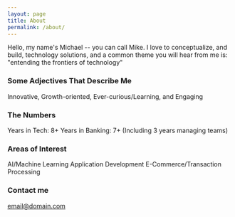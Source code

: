 ```yaml
---
layout: page
title: About
permalink: /about/
---
```

Hello, my name's Michael -- you can call Mike. I love to conceptualize, and build, technology solutions, and a common theme you will hear from me is: "entending the frontiers of technology" 

### Some Adjectives That Describe Me

Innovative, Growth-oriented, Ever-curious/Learning, and Engaging

### The Numbers

Years in Tech: 8+
Years in Banking: 7+ (Including 3 years managing teams)

### Areas of Interest

AI/Machine Learning
Application Development
E-Commerce/Transaction Processing

### Contact me

[email@domain.com](mailto:michaelfashola@gmail.com)